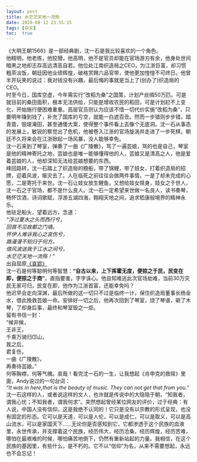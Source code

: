 ```yaml
---
layout: post
title: 水茫茫天地一流殇
date: 2020-08-12 23:55:15
tags: [杂文]
toc:  true
---
```


《大明王朝1566》是一部经典剧，沈一石是我比较喜欢的一个角色。  
他精明，他老练，他狡猾，他高明，他不是官员却能在官场游刃有余，他身处世间暗黑之地却志存高远清高自若。他位处江南织造局之CEO，为江浙巨富，却习惯粗茶淡饭，朝廷因他业绩辉煌，破格赏赐六品官带，使他更加惶惶不可终日。他曾半开玩笑的说过：我对钱没有兴趣，最后悔的事就是当上了(创办了)织造局的CEO。  
时至今日，国库空虚，今年需实行“改稻为桑”之国策，计划产丝绸50万匹。可是就目前的桑田面积，根本无法供给，只能是增收农民的稻田，可是计划赶不上变化，开始施行便困难重重。高层官员则认为应该不惜一切代价实施“改稻为桑”，只要明年赚到钱了，补充了国库的亏空，就能一白遮百丑。然而一步错则步步错，踏青苗，毁堤淹田，甚至通倭大案，使得整个事件看上去像个无底洞。沈一石从事态的发展上，敏锐的察觉出了危机，他被卷入江浙的官场旋涡并走进了一步死棋，朝廷不久将来会在江浙掀起一场风暴，没人能够幸免。  
沈一石来到了琴室，弹奏了一曲《广陵散》，骂了一遍芸娘，骂的也是自己，琴室是他的精神寄托之地，芸娘也是唯一能够懂得他的人，芸娘又是清高之人，他是爱着芸娘的人，他却深知无法给芸娘想要的东西。  
峰回路转，沈一石踏上了织造局的粮船，带了锦鲤，带了妓女，打着织造局的招牌，迎着风波，赈灾去了。人在临死之前往往会做两件事情，一是了却未完成的心愿，二是寄托于来世。沈一石让妓女放生鲤鱼，又想给妓女赎身，妓女之于世人，沈一石之于官场，都不是什么良人。沈一石一定希望来世做一名良人，读书奏琴，畅怀饮酒，诗词歌赋，浮游五湖四海，翱翔天地之间，追求嵇康般境界的精神永乐。  
他驻足船头，望着远方，念道：  
*“浮过夏水之头而西行兮，  
回首不见故都之门墙。  
怀伊人难诉我心之哀伤兮，  
路漫漫不知归于何方。  
借风波送我于江水之间兮，  
水茫茫天地一流殇！”*  
出自屈原[《哀郢》](https://baike.baidu.com/item/%E4%B9%9D%E7%AB%A0%C2%B7%E5%93%80%E9%83%A2/4310404?fromtitle=%E5%93%80%E9%83%A2&fromid=1742074&fr=aladdin)  
沈一石是何等聪明何等智慧：**“自古以来，上下挥霍无度，便掠之于民，民变在即，便掠之于商”**。直指要害，字字诛心。他自知难逃此次官场劫难，当前30万灾民无家可归，民变在即，他作为江浙首富，还能幸免吗？  
他迟早会走向深渊，最后所做的这一切只不过是临终一计，保住织造局董事长杨金水，借此挽救芸娘一命。安排好一切之后，他再次回到了琴室，烧了琴谱，砸了木琴，了却身后事，最终和琴室毁之一炬。  
留有书信一封：  
“候非候，  
王非王，  
千乘万骑归邙山，  
我之后，  
君复伤，  
一曲《广陵散》，  
再奏待芸娘。”  
何等胸襟，何等气魄。哀哉！看完沈一石的一生，让我想起《肖申克的救赎》里面，Andy说过的一句台词：  
*“It was in here,that is the beauty of music. They can not get that from you.”*  
沈一石这样的人，或者说这样的文人，也许就是传说中的大隐隐于朝，“知我者，谓我心忧；不知我者，谓我何求”。突然想起曾经某位网友的评价，过于经典：有人说，中国人没有信仰。这是我绝不认同的！它只是没有以宗教的形式呈现，也没有固定的形态。它可以是天道，可以是人伦，可以是成仁，可以是取义，可以是高山流水，可以是家国天下……无论你是否感知到它，它都渗透于这个民族的血液里，永世传承，并支撑着这个民族，经历伟大，经历沧桑，经历辉煌，经历苦难，哪怕在最艰难的时候，哪怕痛苦地倒下，仍然有重新站起的力量。我相信，在这个民族的基因里，有些什么，是不朽的。它不以“信仰”为名，从来不需要想起，永远也不会忘记！
